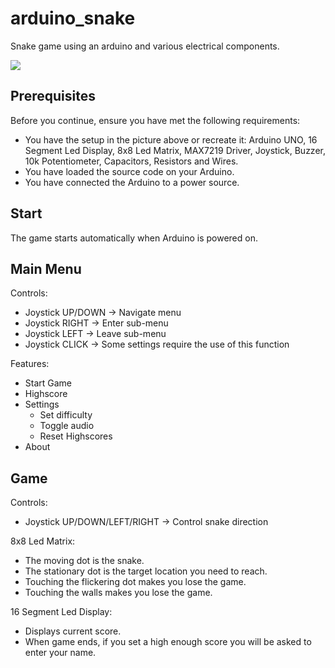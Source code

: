 # arduino_snake
Snake game using an arduino and various electrical components.  

![](https://user-images.githubusercontent.com/60759315/147242427-0460abba-9f7e-4c8b-aaa5-0e18c946136d.jpeg)

## Prerequisites  

Before you continue, ensure you have met the following requirements:  
* You have the setup in the picture above or recreate it: Arduino UNO, 16 Segment Led Display, 8x8 Led Matrix, MAX7219 Driver, Joystick, Buzzer, 10k Potentiometer, Capacitors, Resistors and Wires.  
* You have loaded the source code on your Arduino.  
* You have connected the Arduino to a power source.  

## Start  

The game starts automatically when Arduino is powered on.  

## Main Menu  

Controls:
- Joystick UP/DOWN -> Navigate menu  
- Joystick RIGHT -> Enter sub-menu  
- Joystick LEFT -> Leave sub-menu  
- Joystick CLICK -> Some settings require the use of this function  

Features:
- Start Game  
- Highscore  
- Settings  
  - Set difficulty  
  - Toggle audio  
  - Reset Highscores  
- About  


## Game  

Controls:
- Joystick UP/DOWN/LEFT/RIGHT -> Control snake direction  

8x8 Led Matrix:
- The moving dot is the snake.
- The stationary dot is the target location you need to reach.  
- Touching the flickering dot makes you lose the game.  
- Touching the walls makes you lose the game.  

16 Segment Led Display:
- Displays current score.  
- When game ends, if you set a high enough score you will be asked to enter your name.  

